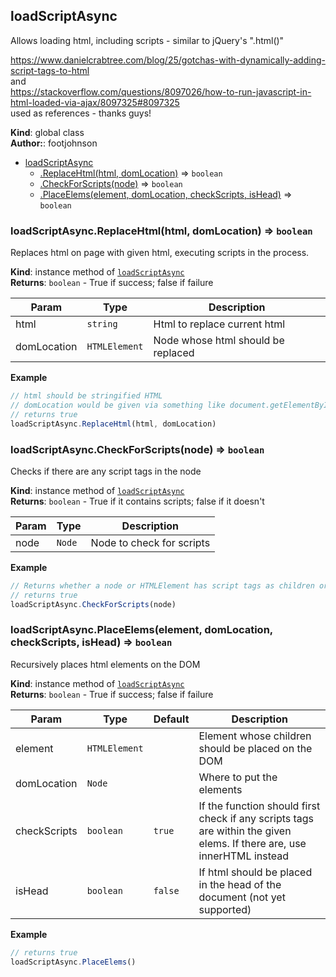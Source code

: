 <a name="loadScriptAsync"></a>

## loadScriptAsync
Allows loading html, including scripts - similar
to jQuery's ".html()"

https://www.danielcrabtree.com/blog/25/gotchas-with-dynamically-adding-script-tags-to-html <br/> and <br/>
https://stackoverflow.com/questions/8097026/how-to-run-javascript-in-html-loaded-via-ajax/8097325#8097325
<br/> used as references - thanks guys!

**Kind**: global class  
**Author:**: footjohnson  

* [loadScriptAsync](#loadScriptAsync)
    * [.ReplaceHtml(html, domLocation)](#loadScriptAsync+ReplaceHtml) ⇒ <code>boolean</code>
    * [.CheckForScripts(node)](#loadScriptAsync+CheckForScripts) ⇒ <code>boolean</code>
    * [.PlaceElems(element, domLocation, checkScripts, isHead)](#loadScriptAsync+PlaceElems) ⇒ <code>boolean</code>

<a name="loadScriptAsync+ReplaceHtml"></a>

### loadScriptAsync.ReplaceHtml(html, domLocation) ⇒ <code>boolean</code>
Replaces html on page with given html, executing scripts in the process.

**Kind**: instance method of [<code>loadScriptAsync</code>](#loadScriptAsync)  
**Returns**: <code>boolean</code> - True if success; false if failure  

| Param | Type | Description |
| --- | --- | --- |
| html | <code>string</code> | Html to replace current html |
| domLocation | <code>HTMLElement</code> | Node whose html should be replaced |

**Example**  
```js
// html should be stringified HTML
// domLocation would be given via something like document.getElementById("elementId");
// returns true
loadScriptAsync.ReplaceHtml(html, domLocation)
```
<a name="loadScriptAsync+CheckForScripts"></a>

### loadScriptAsync.CheckForScripts(node) ⇒ <code>boolean</code>
Checks if there are any script tags in the node

**Kind**: instance method of [<code>loadScriptAsync</code>](#loadScriptAsync)  
**Returns**: <code>boolean</code> - True if it contains scripts; false if it doesn't  

| Param | Type | Description |
| --- | --- | --- |
| node | <code>Node</code> | Node to check for scripts |

**Example**  
```js
// Returns whether a node or HTMLElement has script tags as children or grandchildren
// returns true
loadScriptAsync.CheckForScripts(node)
```
<a name="loadScriptAsync+PlaceElems"></a>

### loadScriptAsync.PlaceElems(element, domLocation, checkScripts, isHead) ⇒ <code>boolean</code>
Recursively places html elements on the DOM

**Kind**: instance method of [<code>loadScriptAsync</code>](#loadScriptAsync)  
**Returns**: <code>boolean</code> - True if success; false if failure  

| Param | Type | Default | Description |
| --- | --- | --- | --- |
| element | <code>HTMLElement</code> |  | Element whose children should be placed on the DOM |
| domLocation | <code>Node</code> |  | Where to put the elements |
| checkScripts | <code>boolean</code> | <code>true</code> | If the function should first check if any scripts tags                      are within the given elems. If there are, use innerHTML instead |
| isHead | <code>boolean</code> | <code>false</code> | If html should be placed in the head of the document (not yet supported) |

**Example**  
```js
// returns true
loadScriptAsync.PlaceElems()
```

